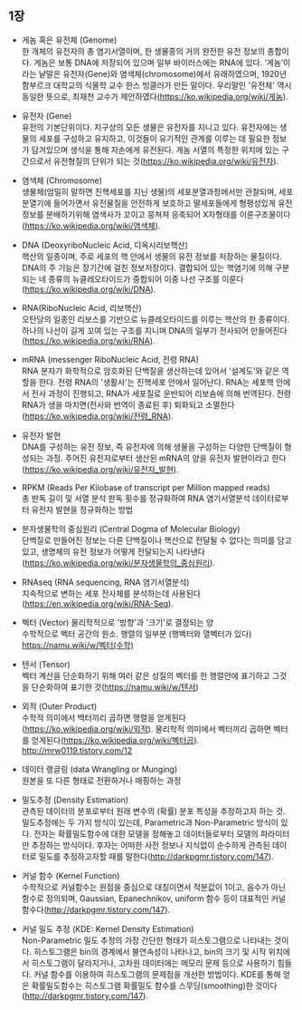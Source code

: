 ## 1장

* 게놈 혹은 유전체 (Genome)  
한 개체의 유전자의 총 염기서열이며, 한 생물종의 거의 완전한 유전 정보의 총합이다. 게놈은 보통 DNA에 저장되어 있으며 일부 바이러스에는 RNA에 있다. ‘게놈’이라는 낱말은 유전자(Gene)와 염색체(chromosome)에서 유래하였으며, 1920년 함부르크 대학교의 식물학 교수 한스 빙클러가 만든 말이다. 우리말인 '유전체' 역시 동일한 뜻으로, 최재천 교수가 제안하였다(https://ko.wikipedia.org/wiki/게놈).  

* 유전자 (Gene)  
유전의 기본단위이다. 지구상의 모든 생물은 유전자를 지니고 있다. 유전자에는 생물의 세포를 구성하고 유지하고, 이것들이 유기적인 관계를 이루는 데 필요한 정보가 담겨있으며 생식을 통해 자손에게 유전된다. 게놈 서열의 특정한 위치에 있는 구간으로서 유전형질의 단위가 되는 것(https://ko.wikipedia.org/wiki/유전자).  

* 염색체 (Chromosome)  
생물체(엄밀히 말하면 진핵세포를 지닌 생물)의 세포분열과정에서만 관찰되며, 세포분열기에 들어가면서 유전물질을 안전하게 보호하고 딸세포들에게 형평성있게 유전정보를 분배하기위해 염색사가 꼬이고 뭉쳐져 응축되어 X자형태를 이룬구조물이다(https://ko.wikipedia.org/wiki/염색체).  

* DNA (DeoxyriboNucleic Acid, 디옥시리보핵산)  
핵산의 일종이며, 주로 세포의 핵 안에서 생물의 유전 정보를 저장하는 물질이다. DNA의 주 기능은 장기간에 걸친 정보저장이다. 결합되어 있는 핵염기에 의해 구분되는 네 종류의 뉴클레오타이드가 중합되어 이중 나선 구조를 이룬다(https://ko.wikipedia.org/wiki/DNA).  

* RNA(RiboNucleic Acid, 리보핵산)  
오탄당의 일종인 리보스를 기반으로 뉴클레오타이드를 이루는 핵산의 한 종류이다. 하나의 나선이 길게 꼬여 있는 구조를 지니며 DNA의 일부가 전사되어 만들어진다(https://ko.wikipedia.org/wiki/RNA).

* mRNA (messenger RiboNucleic Acid, 전령 RNA)  
RNA 분자가 화학적으로 암호화된 단백질을 생산하는데 있어서 '설계도'와 같은 역할을 한다. 전령 RNA의 '생활사'는 진핵세포 안에서 일어난다. RNA는 세포핵 안에서 전사 과정이 진행되고, RNA가 세포질로 운반되어 리보솜에 의해 번역된다. 전령 RNA가 생을 마치면(전사와 번역이 종료된 후) 퇴화되고 소멸한다(https://ko.wikipedia.org/wiki/전령_RNA).

* 유전자 발현  
DNA를 구성하는 유전 정보, 즉 유전자에 의해 생물을 구성하는 다양한 단백질이 형성되는 과정. 주어진 유전자로부터 생산된 mRNA의 양을 유전자 발현이라고 한다(https://ko.wikipedia.org/wiki/유전자_발현).

* RPKM (Reads Per Kilobase of transcript per Million mapped reads)  
총 판독 길이 및 서열 분석 판독 횟수를 정규화하여 RNA 염기서열분석 데이터로부터 유전자 발현을 정규화하는 방법  

* 분자생물학의 중심원리 (Central Dogma of Molecular Biology)  
단백질로 만들어진 정보는 다른 단백질이나 핵산으로 전달될 수 없다는 의미를 담고 있고, 생명체의 유전 정보가 어떻게 전달되는지 나타낸다(https://ko.wikipedia.org/wiki/분자생물학의_중심원리).

* RNAseq (RNA sequencing, RNA 염기서열분석)  
지속적으로 변하는 세포 전사체를 분석하는데 사용된다(https://en.wikipedia.org/wiki/RNA-Seq).

* 벡터 (Vector)
물리학적으로 '방향'과 '크기'로 결정되는 양  
수학적으로 벡터 공간의 원소. 행렬의 일부분 (행벡터와 열벡터가 있다)  
https://namu.wiki/w/벡터(수학)  

* 텐서 (Tensor)  
벡터 계산을 단순화하기 위해 여러 같은 성질의 벡터를 한 행렬안에 표기하고 그것을 단순화하여 표기한 것(https://namu.wiki/w/텐서)

* 외적 (Outer Product)  
수학적 의미에서 백터끼리 곱하면 행렬을 얻게된다(https://ko.wikipedia.org/wiki/외적). 물리학적 의미에서 벡터끼리 곱하면 벡터를 얻게된다(https://ko.wikipedia.org/wiki/벡터곱).  
http://mrw0119.tistory.com/12  

* 데이터 랭글링 (data Wrangling or Munging)  
원본을 또 다른 형태로 전환하거나 매핑하는 과정

* 밀도추정 (Density Estimation)  
관측된 데이터의 분포로부터 원래 변수의 (확률) 분포 특성을 추정하고자 하는 것. 밀도추정에는 두 가지 방식이 있는데, Parametric과 Non-Parametric 방식이 있다. 전자는 확률밀도함수에 대한 모델을 정해놓고 데이터들로부터 모델의 파라미터만 추정하는 방식이다. 후자는 어떠한 사전 정보나 지식없이 순수하게 관측된 데이터로 밀도를 추정하고자할 때를 말한다(http://darkpgmr.tistory.com/147).  
* 커널 함수 (Kernel Function)  
수학적으로 커널함수는 원점을 중심으로 대칭이면서 적분값이 1이고, 음수가 아닌 함수로 정의되며, Gaussian, Epanechnikov, uniform 함수 등이 대표적인 커널 함수다(http://darkpgmr.tistory.com/147).  

* 커널 밀도 추정 (KDE: Kernel Density Estimation)  
Non-Parametric 밀도 추정의 가장 간단한 형태가 히스토그램으로 나타내는 것이다. 히스토그램은 bin의 경계에서 불연속성이 나타나고, bin의 크기 및 시작 위치에서 히스토그램이 달라지거나, 고차원 데이터에는 메모리 문제 등으로 사용하기 힘들다. 커널 함수를 이용하여 히스토그램의 문제점을 개선한 방법이다. KDE를 통해 얻은 확률밀도함수는 히스토그램 확률밀도 함수를 스무딩(smoothing)한 것이다(http://darkpgmr.tistory.com/147).  